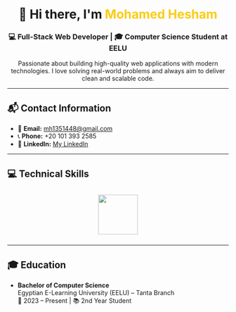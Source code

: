 <h1 align="center">
  👋 Hi there, I'm <span style="color:#facc15;">Mohamed Hesham</span>
</h1>

<h3 align="center">
  💻 Full-Stack Web Developer | 🎓 Computer Science Student at EELU
</h3>

<p align="center">
  Passionate about building high-quality web applications with modern technologies.  
  I love solving real-world problems and always aim to deliver clean and scalable code.
</p>

---

## 📬 Contact Information

- 📧 **Email:** [mh1351448@gmail.com](mailto:mh1351448@gmail.com)  
- 📞 **Phone:** +20 101 393 2585  
- 🔗 **LinkedIn:** [My LinkedIn](https://www.linkedin.com/in/mohamed-hesham-89800029b/)  
---

## 💻 Technical Skills

<div align="center">
  <img src="https://skillicons.dev/icons?i=javascript,typescript,python,html,css,django,nodejs,express,react,nextjs,tailwind,redux,mui,framer,mongodb,postgresql,git,github,postman,windows" height="90" style="margin: 10px;" />
</div>

---

## 🎓 Education

- **Bachelor of Computer Science**  
  Egyptian E-Learning University (EELU) – Tanta Branch  
  📅 2023 – Present | 📚 2nd Year Student
